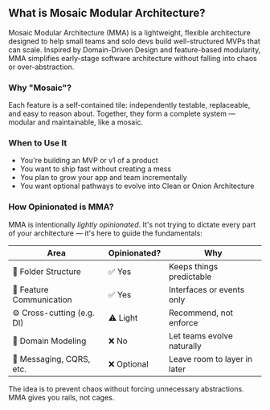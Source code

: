 ## What is Mosaic Modular Architecture?
Mosaic Modular Architecture (MMA) is a lightweight, flexible architecture designed to help small teams and solo devs build well-structured MVPs that can scale. Inspired by Domain-Driven Design and feature-based modularity, MMA simplifies early-stage software architecture without falling into chaos or over-abstraction.

### Why "Mosaic"?
Each feature is a self-contained tile: independently testable, replaceable, and easy to reason about. Together, they form a complete system — modular and maintainable, like a mosaic.

### When to Use It
- You're building an MVP or v1 of a product
- You want to ship fast without creating a mess
- You plan to grow your app and team incrementally
- You want optional pathways to evolve into Clean or Onion Architecture

### How Opinionated is MMA?
MMA is intentionally *lightly opinionated*. It's not trying to dictate every part of your architecture — it's here to guide the fundamentals:

| Area                     | Opinionated? | Why                           |
|--------------------------|--------------|-------------------------------|
| 📁 Folder Structure       | ✅ Yes       | Keeps things predictable      |
| 💬 Feature Communication  | ✅ Yes       | Interfaces or events only     |
| ⚙️ Cross-cutting (e.g. DI) | ⚠️ Light     | Recommend, not enforce        |
| 🧠 Domain Modeling         | ❌ No        | Let teams evolve naturally    |
| 🚀 Messaging, CQRS, etc.  | ❌ Optional  | Leave room to layer in later  |

The idea is to prevent chaos without forcing unnecessary abstractions. MMA gives you rails, not cages.
